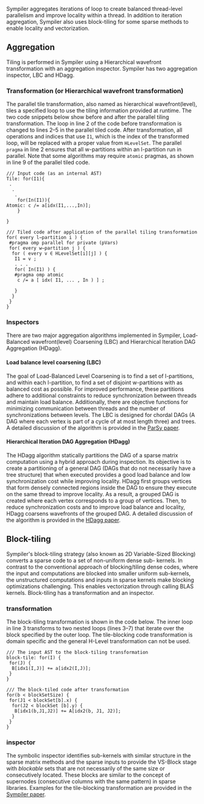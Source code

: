 
Sympiler aggregates iterations of loop to create balanced 
thread-level parallelism and improve locality within a thread.
In addition to iteration aggregation, Sympiler also uses block-tiling 
for some sparse methods to enable locality and vectorization.


## Aggregation 
Tiling is performed in Sympiler using a Hierarchical wavefront transformation with 
an aggregation inspector. Sympiler has two aggregation inspector, LBC and HDagg.


### Transformation (or Hierarchical wavefront transformation)
The parallel tile transformation, also named as hierarchical wavefront(level), 
tiles a specified loop to use the tiling information provided at runtime.
The two code snippets below show before and after the parallel tiling 
transformation. 
The loop in line 2 of the code before transformation is changed
to lines 2–5 in the parallel tiled code. After transformation,
all operations and indices that use `I1`, which is the index of
the transformed loop, will be replaced with a proper value
from `HLevelSet`. The parallel `pragma` in line 2 ensures that
all w-partitions within an l-partition run in parallel. Note that
some algorithms may require `atomic` pragmas, as shown in line 9 
of the parallel tiled code.



```
/// Input code (as an internal AST)
Tile: for(I1){
 .
  .
   .
    for(In(I1)){
Atomic: c /= a[idx(I1,...,In)]; 
    }

}
```

```
/// Tiled code after application of the parallel tiling transformation
for( every l−partition i ) {
 #pragma omp parallel for private (pVars)
 for( every w−partition j ) {
  for ( every v ∈ HLevelSet[i][j] ) {
   I1 = v ;
   . . .
   for( In(I1) ) {
   #pragma omp atomic
    c /= a [ idx( I1, ... , In ) ] ; 

   } 
  } 
 } 
} 
```


### Inspectors
There are two major aggregation algorithms implemented in Sympiler, Load-Balanced 
wavefront(level) Coarsening (LBC) and Hierarchical Iteration DAG Aggregation (HDagg).


#### Load balance level coarsening (LBC)
The goal of Load-Balanced Level Coarsening is to find a
set of l-partitions, and within each l-partition, to find a set
of disjoint w-partitions with as balanced cost as possible. For
improved performance, these partitions adhere to additional
constraints to reduce synchronization between threads and
maintain load balance. Additionally, there are objective functions 
for minimizing communication between threads and the
number of synchronizations between levels. The LBC is designed for 
chordal DAGs (A DAG where each vertex is part of a cycle of at most length three) and trees.
A detailed discussion of the algorithm is provided in the [ParSy paper](citation.md#parsy).



#### Hierarchical Iteration DAG Aggregation (HDagg)
The HDagg algorithm statically partitions the DAG of a
sparse matrix computation using a hybrid approach during 
inspection. Its objective is to create a partitioning of a general
DAG (DAGs that do not necessarily have a tree structure)
that when executed provides a good load balance and low
synchronization cost while improving locality. HDagg first
groups vertices that form densely connected regions inside
the DAG to ensure they execute on the same thread to
improve locality. As a result, a grouped DAG is created where
each vertex corresponds to a group of vertices. Then, to
reduce synchronization costs and to improve load balance and
locality, HDagg coarsens wavefronts of the grouped DAG.
A detailed discussion of the algorithm is provided in the [HDagg paper](citation.md#hdagg).





## Block-tiling 
Sympiler's block-tiling strategy (also known as 2D Variable-Sized Blocking) converts
 a sparse code to a set of non-uniform dense sub-
kernels. In contrast to the conventional approach of blocking/tiling
dense codes, where the input and computations are blocked into
smaller uniform sub-kernels, the unstructured computations and 
inputs in sparse kernels make blocking optimizations challenging. 
This enables vectorization through calling 
BLAS kernels. Block-tiling has a transformation and an inspector.

### transformation 
The block-tiling transformation is shown in the code below. 
The inner loop in line 3 transforms to two nested
loops (lines 3–7) that iterate over the block specified by the outer
loop. The tile-blocking code transformation is domain specific and the 
general H-Level transformation can not be used.  
```
/// The input AST to the block-tiling transformation
block-tile: for(I) {
 for(J) {
  B[idx1(I,J)] += a[idx2(I,J)];
 }
}
```


```
/// The block-tiled code after transformation
for(b < blockSetSize) {
 for(J1 < blockSet[b].x) {
  for(J2 < blockSet [b].y) {
   B[idx1(b,J1,J2)] += A[idx2(b, J1, J2)];
  }
 }
}
```

### inspector
The symbolic inspector identifies sub-kernels with similar structure
in the sparse matrix methods and the sparse inputs to provide the
VS-Block stage with _blockable_ sets that are not necessarily of the
same size or consecutively located. These blocks are similar to the
concept of supernodes (consecutive columns with the same pattern) in sparse libraries.
Examples for the tile-blocking transformation are provided in the [Sympiler paper](citation.md#sympiler).

